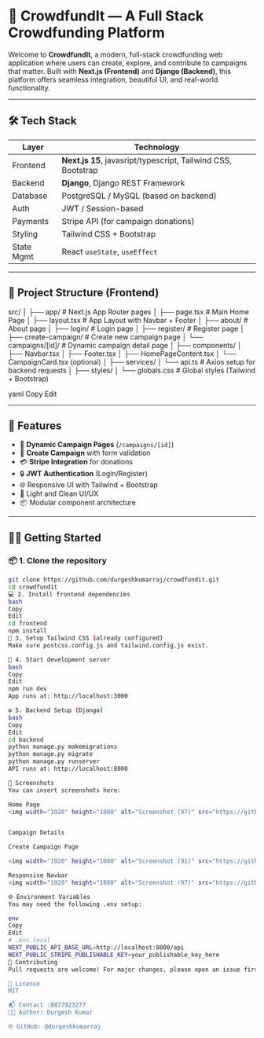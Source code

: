 # 🌟 CrowdfundIt — A Full Stack Crowdfunding Platform

Welcome to **CrowdfundIt**, a modern, full-stack crowdfunding web application where users can create, explore, and contribute to campaigns that matter. Built with **Next.js (Frontend)** and **Django (Backend)**, this platform offers seamless integration, beautiful UI, and real-world functionality.

---

## 🛠️ Tech Stack

| Layer      | Technology          |
|------------|---------------------|
| Frontend   | **Next.js 15**, javasript/typescript, Tailwind CSS, Bootstrap |
| Backend    | **Django**, Django REST Framework |
| Database   | PostgreSQL / MySQL (based on backend) |
| Auth       | JWT / Session-based |
| Payments   | Stripe API (for campaign donations) |
| Styling    | Tailwind CSS + Bootstrap |
| State Mgmt | React `useState`, `useEffect` |

---

## 📁 Project Structure (Frontend)

src/
│
├── app/ # Next.js App Router pages
│ ├── page.tsx # Main Home Page
│ ├── layout.tsx # App Layout with Navbar + Footer
│ ├── about/ # About page
│ ├── login/ # Login page
│ ├── register/ # Register page
│ ├── create-campaign/ # Create new campaign page
│ └── campaigns/[id]/ # Dynamic campaign detail page
│
├── components/
│ ├── Navbar.tsx
│ ├── Footer.tsx
│ ├── HomePageContent.tsx
│ └── CampaignCard.tsx (optional)
│
├── services/
│ └── api.ts # Axios setup for backend requests
│
├── styles/
│ └── globals.css # Global styles (Tailwind + Bootstrap)

yaml
Copy
Edit

---

## 🚀 Features

- 🧭 **Dynamic Campaign Pages** (`/campaigns/[id]`)
- 📝 **Create Campaign** with form validation
- 💳 **Stripe Integration** for donations
- 🔒 **JWT Authentication** (Login/Register)
- 🌐 Responsive UI with Tailwind + Bootstrap
- 🎨 Light and Clean UI/UX
- 📦 Modular component architecture

---

## 🧑‍💻 Getting Started

### 📦 1. Clone the repository

```bash
git clone https://github.com/durgeshkumarraj/crowdfundit.git
cd crowdfundit
💻 2. Install frontend dependencies
bash
Copy
Edit
cd frontend
npm install
🔧 3. Setup Tailwind CSS (already configured)
Make sure postcss.config.js and tailwind.config.js exist.

🧪 4. Start development server
bash
Copy
Edit
npm run dev
App runs at: http://localhost:3000

⚙️ 5. Backend Setup (Django)
bash
Copy
Edit
cd backend
python manage.py makemigrations
python manage.py migrate
python manage.py runserver
API runs at: http://localhost:8000

📸 Screenshots
You can insert screenshots here:

Home Page
<img width="1920" height="1080" alt="Screenshot (97)" src="https://github.com/user-attachments/assets/0b022d9a-11a9-4a80-af94-29b12a8e13d3" />


Campaign Details

Create Campaign Page

<img width="1920" height="1080" alt="Screenshot (91)" src="https://github.com/user-attachments/assets/6927747b-b880-4999-ba38-b816bd9e42ff" />

Responsive Navbar
<img width="1920" height="1080" alt="Screenshot (97)" src="https://github.com/user-attachments/assets/c3f06629-d87b-4aa5-bb73-7df382a099ac" />

🌐 Environment Variables
You may need the following .env setup:

env
Copy
Edit
# .env.local
NEXT_PUBLIC_API_BASE_URL=http://localhost:8000/api
NEXT_PUBLIC_STRIPE_PUBLISHABLE_KEY=your_publishable_key_here
🤝 Contributing
Pull requests are welcome! For major changes, please open an issue first to discuss what you'd like to change.

📄 License
MIT

📬 Contact :8877923277
🧑‍💻 Author: Durgesh Kumar

🌐 GitHub: @durgeshkumarraj
